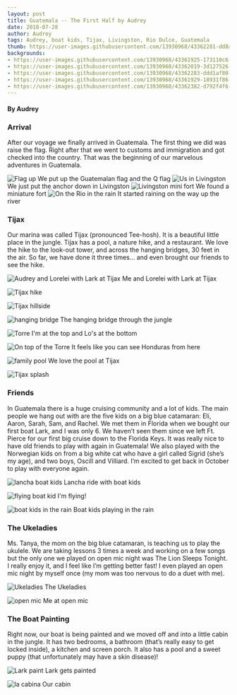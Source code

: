 ```yaml
---
layout: post
title: Guatemala -- The First Half by Audrey
date: 2018-07-28
author: Audrey
tags: Audrey, boat kids, Tijax, Livingston, Rio Dulce, Guatemala
thumb: https://user-images.githubusercontent.com/13930968/43362281-dd8aa7ca-92a3-11e8-9569-803dc17cf26f.jpg
backgrounds:
- https://user-images.githubusercontent.com/13930968/43361925-173110c6-929b-11e8-987c-c58d3f4cd17e.jpg
- https://user-images.githubusercontent.com/13930968/43362019-3d127526-929d-11e8-9026-bef0ef3edbbc.jpg
- https://user-images.githubusercontent.com/13930968/43362283-ddd1af80-92a3-11e8-8e62-ac86e8ec5136.jpg
- https://user-images.githubusercontent.com/13930968/43361929-18931f86-929b-11e8-8830-4b1f4028ebc5.jpg
- https://user-images.githubusercontent.com/13930968/43362382-d792f4f6-92a5-11e8-8aa1-aab1b42c5537.jpg
---
```


#### By Audrey 

### Arrival
After our voyage we finally arrived in Guatemala. The first thing we did was raise the flag. Right after that we went to customs and immigration and got checked into the country.   That was the beginning of our marvelous adventures in Guatemala. 

![Flag up](https://user-images.githubusercontent.com/13930968/43361924-170f6ae8-929b-11e8-854e-28a308965668.jpg)
We put up the Guatemalan flag and the Q flag 
![Us in Livingston](https://user-images.githubusercontent.com/13930968/43361923-16f2436e-929b-11e8-985c-826048cbce52.jpg)
We just put the anchor down in Livingston
![Livingston mini fort](https://user-images.githubusercontent.com/13930968/43361925-173110c6-929b-11e8-987c-c58d3f4cd17e.jpg)
We found a miniature fort 
![On the Rio in the rain](https://user-images.githubusercontent.com/13930968/43361926-17787312-929b-11e8-8b84-a822c6dd52fc.jpg)
It started raining on the way up the river

### Tijax
Our marina was called Tijax (pronounced Tee-hosh).  It is a beautiful little place in the jungle.  Tijax has a pool, a nature hike, and a restaurant. We love the hike to the look-out tower, and across the hanging bridges, 30 feet in the air. So far, we have done it three times… and even brought our friends to see the hike.

![Audrey and Lorelei with Lark at Tijax](https://user-images.githubusercontent.com/13930968/43361995-a49c0046-929c-11e8-87ac-c132e2e1dcc4.jpg)
Me and Lorelei with Lark at Tijax

![Tijax hike](https://user-images.githubusercontent.com/13930968/43361990-a4284b24-929c-11e8-837a-c1629db5c9f8.jpg)

![Tijax hillside](https://user-images.githubusercontent.com/13930968/43361927-17bcef60-929b-11e8-80f2-88907c3a2283.jpg)

![hanging bridge](https://user-images.githubusercontent.com/13930968/43361994-a47f4762-929c-11e8-9de2-c8504a0c30eb.jpg)
The hanging bridge through the jungle

![Torre](https://user-images.githubusercontent.com/13930968/43362028-5f015134-929d-11e8-9b31-c4882e1c1223.jpg)
I'm at the top and Lo's at the bottom

![On top of the Torre](https://user-images.githubusercontent.com/13930968/43361928-1801ee12-929b-11e8-8fbb-3f3daf7122ba.jpg)
It feels like you can see Honduras from here

![family pool](https://user-images.githubusercontent.com/13930968/43362019-3d127526-929d-11e8-9026-bef0ef3edbbc.jpg)
We love the pool at Tijax

![Tijax splash](https://user-images.githubusercontent.com/13930968/43361931-18b8af12-929b-11e8-8550-fe9b20a163c6.jpg)

### Friends
In Guatemala there is a huge cruising community and a lot of kids. The main people we hang out with are the five kids on a big blue catamaran: Eli, Aaron, Sarah, Sam, and Rachel.  We met them in Florida when we bought our first boat Lark, and I was only 6. We haven’t seen them since we left Ft. Pierce for our first big cruise down to the Florida Keys. It was really nice to have old friends to play with again in Guatemala! We also played with the Norwegian kids on from a big white cat who have a girl called Sigrid (she’s my age), and two boys, Oscill and Villiard.  I’m excited to get back in October to play with everyone again.

![lancha boat kids](https://user-images.githubusercontent.com/13930968/43362282-ddaa78ca-92a3-11e8-8c3a-45463143dc54.jpg)
Lancha ride with boat kids 

![flying boat kid](https://user-images.githubusercontent.com/13930968/43362283-ddd1af80-92a3-11e8-8e62-ac86e8ec5136.jpg)
I'm flying!

![boat kids in the rain](https://user-images.githubusercontent.com/13930968/43362284-ddfab9ac-92a3-11e8-9cec-a422f0c0242c.jpg)
Boat kids playing in the rain

### The Ukeladies                 
  Ms. Tanya, the mom on the big blue catamaran, is teaching us to play the ukulele. We are taking lessons 3 times a week and working on a few songs but the only one we played on open mic night was The Lion Sleeps Tonight. I really enjoy it, and I feel like I’m getting better fast! I even played an open mic night by myself once (my mom was too nervous to do a duet with me).

![Ukeladies](https://user-images.githubusercontent.com/13930968/43361929-18931f86-929b-11e8-8830-4b1f4028ebc5.jpg)
The Ukeladies

![open mic](https://user-images.githubusercontent.com/13930968/43362281-dd8aa7ca-92a3-11e8-9569-803dc17cf26f.jpg)
Me at open mic 

### The Boat Painting
Right now, our boat is being painted and we moved off and into a little cabin in the jungle. It has two bedrooms, a bathroom (that’s really easy to get locked inside), a kitchen and screen porch. It also has a pool and a sweet puppy (that unfortunately may have a skin disease)!

![Lark paint](https://user-images.githubusercontent.com/13930968/43362280-dd6d00e4-92a3-11e8-87d7-831434d99965.jpg)
Lark gets painted

![la cabina](https://user-images.githubusercontent.com/13930968/43362382-d792f4f6-92a5-11e8-8aa1-aab1b42c5537.jpg)
Our cabin











